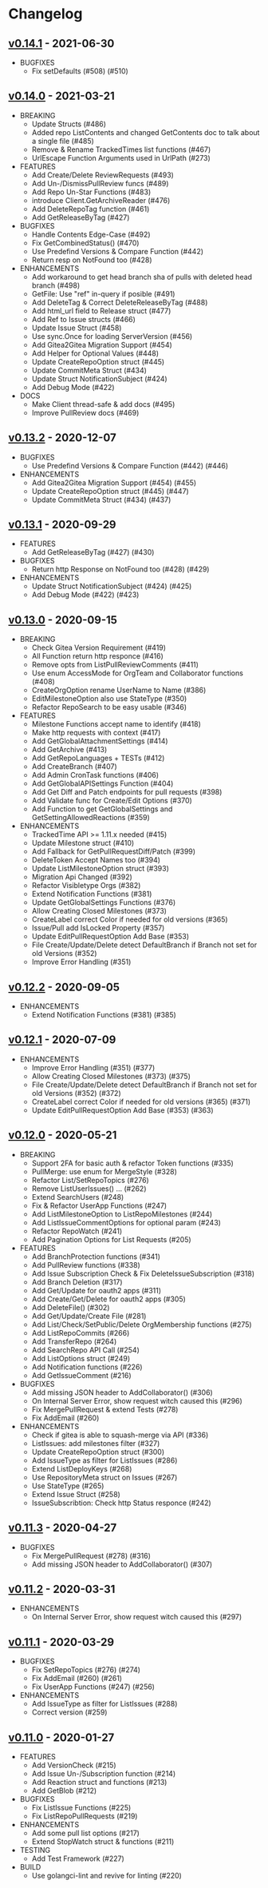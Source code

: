 # Changelog

## [v0.14.1](https://gitea.com/gitea/go-sdk/releases/tag/v0.14.1) - 2021-06-30

* BUGFIXES
  * Fix setDefaults (#508) (#510)


## [v0.14.0](https://gitea.com/gitea/go-sdk/releases/tag/v0.14.0) - 2021-03-21

* BREAKING
  * Update Structs (#486)
  * Added repo ListContents and changed GetContents doc to talk about a single file (#485)
  * Remove & Rename  TrackedTimes list functions (#467)
  * UrlEscape Function Arguments used in UrlPath (#273)
* FEATURES
  * Add Create/Delete ReviewRequests (#493)
  * Add Un-/DismissPullReview funcs (#489)
  * Add Repo Un-Star Functions (#483)
  * introduce Client.GetArchiveReader (#476)
  * Add DeleteRepoTag function (#461)
  * Add GetReleaseByTag (#427)
* BUGFIXES
  * Handle Contents Edge-Case (#492)
  * Fix GetCombinedStatus() (#470)
  * Use Predefind Versions & Compare Function (#442)
  * Return resp on NotFound too (#428)
* ENHANCEMENTS
  * Add workaround to get head branch sha of pulls with deleted head branch (#498)
  * GetFile: Use "ref" in-query if posible (#491)
  * Add DeleteTag & Correct DeleteReleaseByTag (#488)
  * Add html_url field to Release struct (#477)
  * Add Ref to Issue structs (#466)
  * Update Issue Struct (#458)
  * Use sync.Once for loading ServerVersion (#456)
  * Add Gitea2Gitea Migration Support (#454)
  * Add Helper for Optional Values (#448)
  * Update CreateRepoOption struct (#445)
  * Update CommitMeta Struct (#434)
  * Update Struct NotificationSubject (#424)
  * Add Debug Mode (#422)
* DOCS
  * Make Client thread-safe & add docs (#495)
  * Improve PullReview docs (#469)


## [v0.13.2](https://gitea.com/gitea/go-sdk/releases/tag/gitea/v0.13.2) - 2020-12-07

* BUGFIXES
  * Use Predefind Versions & Compare Function (#442) (#446)
* ENHANCEMENTS
  * Add Gitea2Gitea Migration Support (#454) (#455)
  * Update CreateRepoOption struct (#445) (#447)
  * Update CommitMeta Struct (#434) (#437)


## [v0.13.1](https://gitea.com/gitea/go-sdk/releases/tag/gitea/v0.13.1) - 2020-09-29

* FEATURES
  * Add GetReleaseByTag (#427) (#430)
* BUGFIXES
  * Return http Response on NotFound too (#428) (#429)
* ENHANCEMENTS
  * Update Struct NotificationSubject (#424) (#425)
  * Add Debug Mode (#422) (#423)


## [v0.13.0](https://gitea.com/gitea/go-sdk/releases/tag/gitea/v0.13.0) - 2020-09-15

* BREAKING
  * Check Gitea Version Requirement (#419)
  * All Function return http responce (#416)
  * Remove opts from ListPullReviewComments (#411)
  * Use enum AccessMode for OrgTeam and Collaborator functions (#408)
  * CreateOrgOption rename UserName to Name (#386)
  * EditMilestoneOption also use StateType (#350)
  * Refactor RepoSearch to be easy usable (#346)
* FEATURES
  * Milestone Functions accept name to identify (#418)
  * Make http requests with context (#417)
  * Add GetGlobalAttachmentSettings (#414)
  * Add GetArchive (#413)
  * Add GetRepoLanguages + TESTs (#412)
  * Add CreateBranch (#407)
  * Add Admin CronTask functions (#406)
  * Add GetGlobalAPISettings Function (#404)
  * Add Get Diff and Patch endpoints for pull requests (#398)
  * Add Validate func for Create/Edit Options (#370)
  * Add Function to get GetGlobalSettings and GetSettingAllowedReactions (#359)
* ENHANCEMENTS
  * TrackedTime API >= 1.11.x needed (#415)
  * Update Milestone struct (#410)
  * Add Fallback for GetPullRequestDiff/Patch (#399)
  * DeleteToken Accept Names too (#394)
  * Update ListMilestoneOption struct (#393)
  * Migration Api Changed (#392)
  * Refactor Visibletype Orgs (#382)
  * Extend Notification Functions (#381)
  * Update GetGlobalSettings Functions (#376)
  * Allow Creating Closed Milestones (#373)
  * CreateLabel correct Color if needed for old versions (#365)
  * Issue/Pull add IsLocked Property (#357)
  * Update EditPullRequestOption Add Base (#353)
  * File Create/Update/Delete detect DefaultBranch if Branch not set for old Versions (#352)
  * Improve Error Handling (#351)

## [v0.12.2](https://gitea.com/gitea/go-sdk/releases/tag/gitea/v0.12.2) - 2020-09-05

* ENHANCEMENTS
  * Extend Notification Functions (#381) (#385)

## [v0.12.1](https://gitea.com/gitea/go-sdk/pulls?q=&type=all&state=closed&milestone=1268) - 2020-07-09

* ENHANCEMENTS
  * Improve Error Handling (#351) (#377)
  * Allow Creating Closed Milestones (#373) (#375)
  * File Create/Update/Delete detect DefaultBranch if Branch not set for old Versions (#352) (#372)
  * CreateLabel correct Color if needed for old versions (#365) (#371)
  * Update EditPullRequestOption Add Base (#353) (#363)

## [v0.12.0](https://gitea.com/gitea/go-sdk/pulls?q=&type=all&state=closed&milestone=1223) - 2020-05-21

* BREAKING
  * Support 2FA for basic auth & refactor Token functions (#335)
  * PullMerge: use enum for MergeStyle (#328)
  * Refactor List/SetRepoTopics (#276)
  * Remove ListUserIssues() ... (#262)
  * Extend SearchUsers (#248)
  * Fix & Refactor UserApp Functions (#247)
  * Add ListMilestoneOption to ListRepoMilestones (#244)
  * Add ListIssueCommentOptions for optional param (#243)
  * Refactor RepoWatch (#241)
  * Add Pagination Options for List Requests (#205)
* FEATURES
  * Add BranchProtection functions (#341)
  * Add PullReview functions (#338)
  * Add Issue Subscription Check & Fix DeleteIssueSubscription (#318)
  * Add Branch Deletion (#317)
  * Add Get/Update for oauth2 apps (#311)
  * Add Create/Get/Delete for oauth2 apps (#305)
  * Add DeleteFile() (#302)
  * Add Get/Update/Create File (#281)
  * Add List/Check/SetPublic/Delete OrgMembership functions (#275)
  * Add ListRepoCommits (#266)
  * Add TransferRepo (#264)
  * Add SearchRepo API Call (#254)
  * Add ListOptions struct (#249)
  * Add Notification functions (#226)
  * Add GetIssueComment (#216)
* BUGFIXES
  * Add missing JSON header to AddCollaborator() (#306)
  * On Internal Server Error, show request witch caused this (#296)
  * Fix MergePullRequest & extend Tests (#278)
  * Fix AddEmail (#260)
* ENHANCEMENTS
  * Check if gitea is able to squash-merge via API (#336)
  * ListIssues: add milestones filter (#327)
  * Update CreateRepoOption struct (#300)
  * Add IssueType as filter for ListIssues (#286)
  * Extend ListDeployKeys (#268)
  * Use RepositoryMeta struct on Issues (#267)
  * Use StateType (#265)
  * Extend Issue Struct (#258)
  * IssueSubscribtion: Check http Status responce (#242)

## [v0.11.3](https://gitea.com/gitea/go-sdk/pulls?q=&type=all&state=closed&milestone=1259) - 2020-04-27
* BUGFIXES
  * Fix MergePullRequest (#278) (#316)
  * Add missing JSON header to AddCollaborator() (#307)

## [v0.11.2](https://gitea.com/gitea/go-sdk/pulls?q=&type=all&state=closed&milestone=1256) - 2020-03-31
* ENHANCEMENTS
  * On Internal Server Error, show request witch caused this (#297)

## [v0.11.1](https://gitea.com/gitea/go-sdk/pulls?q=&type=all&state=closed&milestone=1235) - 2020-03-29
* BUGFIXES
  * Fix SetRepoTopics (#276) (#274)
  * Fix AddEmail (#260) (#261)
  * Fix UserApp Functions (#247) (#256)
* ENHANCEMENTS
  * Add IssueType as filter for ListIssues (#288)
  * Correct version (#259)

## [v0.11.0](https://gitea.com/gitea/go-sdk/pulls?q=&type=all&state=closed&milestone=1222) - 2020-01-27
* FEATURES
  * Add VersionCheck (#215)
  * Add Issue Un-/Subscription function (#214)
  * Add Reaction struct and functions (#213)
  * Add GetBlob (#212)
* BUGFIXES
  * Fix ListIssue Functions (#225)
  * Fix ListRepoPullRequests (#219)
* ENHANCEMENTS
  * Add some pull list options (#217)
  * Extend StopWatch struct & functions (#211)
* TESTING
  * Add Test Framework (#227)
* BUILD
  * Use golangci-lint and revive for linting (#220)

